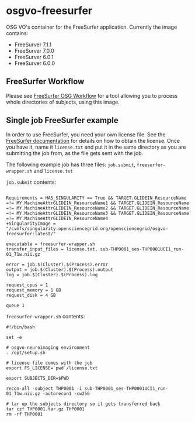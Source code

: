 # osgvo-freesurfer

OSG VO's container for the FreeSurfer application. Currently the image contains:

 - FreeSurver 7.1.1
 - FreeSurver 7.0.0
 - FreeSurver 6.0.1
 - FreeSurver 6.0.0

## FreeSurfer Workflow

Please see [FreeSurfer OSG Workflow](https://github.com/pegasus-isi/freesurfer-osg-workflow) for a tool allowing you to process whole directories of subjects, using this image.

## Single job FreeSurfer example

In order to use FreeSurfer, you need your own license file. See the [FreeSurfer documentation](https://surfer.nmr.mgh.harvard.edu/fswiki/DownloadAndInstall#License) for details on how to obtain the license. Once you have it, name it `license.txt` and put it in the same directory as you are submitting the job from, as the file gets sent with the job.

The following example job has three files: `job.submit`, `freesurfer-wrapper.sh` and `license.txt`

`job.submit` contents:
```

Requirements = HAS_SINGULARITY == True && TARGET.GLIDEIN_ResourceName =!= MY.MachineAttrGLIDEIN_ResourceName1 && TARGET.GLIDEIN_ResourceName =!= MY.MachineAttrGLIDEIN_ResourceName2 && TARGET.GLIDEIN_ResourceName =!= MY.MachineAttrGLIDEIN_ResourceName3 && TARGET.GLIDEIN_ResourceName =!= MY.MachineAttrGLIDEIN_ResourceName4
+SingularityImage = "/cvmfs/singularity.opensciencegrid.org/opensciencegrid/osgvo-freesurfer:latest/"

executable = freesurfer-wrapper.sh
transfer_input_files = license.txt, sub-THP0001_ses-THP0001UCI1_run-01_T1w.nii.gz

error = job.$(Cluster).$(Process).error
output = job.$(Cluster).$(Process).output
log = job.$(Cluster).$(Process).log

request_cpus = 1
request_memory = 1 GB
request_disk = 4 GB

queue 1
```

`freesurfer-wrapper.sh` contents:
```
#!/bin/bash

set -e

# osgvo-neuroimaging environment
. /opt/setup.sh

# license file comes with the job
export FS_LICENSE=`pwd`/license.txt

export SUBJECTS_DIR=$PWD

recon-all -subject THP0001 -i sub-THP0001_ses-THP0001UCI1_run-01_T1w.nii.gz -autorecon1 -cw256

# tar up the subjects directory so it gets transferred back
tar czf THP0001.tar.gz THP0001
rm -rf THP0001

```

